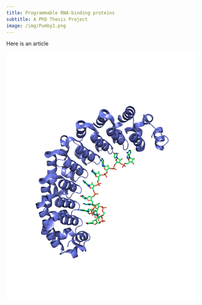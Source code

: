 ```yaml
---
title: Programmable RNA-binding proteins
subtitle: A PhD Thesis Project
image: /img/Pumby1.png
---
```


Here is an article

![](/img/Pumby1.png)
